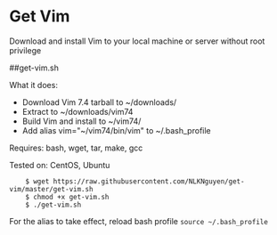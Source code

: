 # Get Vim
Download and install Vim to your local machine or server without root privilege

##get-vim.sh

What it does:
* Download Vim 7.4 tarball to ~/downloads/
* Extract to ~/downloads/vim74
* Build Vim and install to ~/vim74/
* Add alias vim="~/vim74/bin/vim" to ~/.bash_profile

Requires: bash, wget, tar, make, gcc

Tested on: CentOS, Ubuntu

```
    $ wget https://raw.githubusercontent.com/NLKNguyen/get-vim/master/get-vim.sh
    $ chmod +x get-vim.sh
    $ ./get-vim.sh
```

For the alias to take effect, reload bash profile `source ~/.bash_profile`
